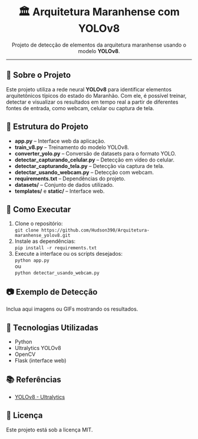 <h1 align="center">🏛️ Arquitetura Maranhense com YOLOv8</h1>

<p align="center">
  Projeto de detecção de elementos da arquitetura maranhense usando o modelo <strong>YOLOv8</strong>.
</p>

<hr>

<h2>📌 Sobre o Projeto</h2>
<p>
  Este projeto utiliza a rede neural <strong>YOLOv8</strong> para identificar elementos arquitetônicos típicos do estado do Maranhão.
  Com ele, é possível treinar, detectar e visualizar os resultados em tempo real a partir de diferentes fontes de entrada, como webcam, celular ou captura de tela.
</p>

<h2>📁 Estrutura do Projeto</h2>
<ul>
  <li><strong>app.py</strong> – Interface web da aplicação.</li>
  <li><strong>train_v8.py</strong> – Treinamento do modelo YOLOv8.</li>
  <li><strong>converter_yolo.py</strong> – Conversão de datasets para o formato YOLO.</li>
  <li><strong>detectar_capturando_celular.py</strong> – Detecção em vídeo do celular.</li>
  <li><strong>detectar_capturando_tela.py</strong> – Detecção via captura de tela.</li>
  <li><strong>detectar_usando_webcam.py</strong> – Detecção com webcam.</li>
  <li><strong>requirements.txt</strong> – Dependências do projeto.</li>
  <li><strong>datasets/</strong> – Conjunto de dados utilizado.</li>
  <li><strong>templates/</strong> e <strong>static/</strong> – Interface web.</li>
</ul>

<h2>🚀 Como Executar</h2>

<ol>
  <li>Clone o repositório:<br>
    <code>git clone https://github.com/Hudson390/Arquitetura-maranhense_yolov8.git</code>
  </li>
  <li>Instale as dependências:<br>
    <code>pip install -r requirements.txt</code>
  </li>
  <li>Execute a interface ou os scripts desejados:<br>
    <code>python app.py</code><br>
    ou<br>
    <code>python detectar_usando_webcam.py</code>
  </li>
</ol>

<h2>📷 Exemplo de Detecção</h2>
<p>Inclua aqui imagens ou GIFs mostrando os resultados.</p>

<h2>🔧 Tecnologias Utilizadas</h2>
<ul>
  <li>Python</li>
  <li>Ultralytics YOLOv8</li>
  <li>OpenCV</li>
  <li>Flask (interface web)</li>
</ul>

<h2>📚 Referências</h2>
<ul>
  <li><a href="https://github.com/ultralytics/ultralytics">YOLOv8 - Ultralytics</a></li>
</ul>

<h2>📄 Licença</h2>
<p>Este projeto está sob a licença MIT.</p>
